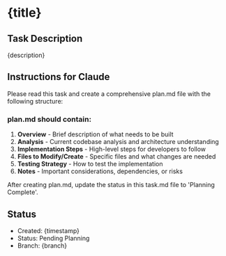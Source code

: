 # {title}

## Task Description

{description}

## Instructions for Claude

Please read this task and create a comprehensive plan.md file with the following structure:

### plan.md should contain:

1. **Overview** - Brief description of what needs to be built
2. **Analysis** - Current codebase analysis and architecture understanding
3. **Implementation Steps** - High-level steps for developers to follow
4. **Files to Modify/Create** - Specific files and what changes are needed
5. **Testing Strategy** - How to test the implementation
6. **Notes** - Important considerations, dependencies, or risks

After creating plan.md, update the status in this task.md file to 'Planning Complete'.

## Status

- Created: {timestamp}
- Status: Pending Planning
- Branch: {branch}
